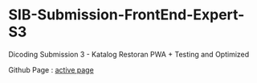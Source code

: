 # SIB-Submission-FrontEnd-Expert-S3
Dicoding Submission 3 - Katalog Restoran PWA + Testing and Optimized

Github Page : [active page](https://deri-kurniawan.github.io/SIB-Submission-FrontEnd-Expert-S3/dist/)
